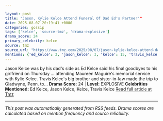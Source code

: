 ```yaml
---

layout: post
title: "Jason, Kylie Kelce Attend Funeral Of Dad Ed's Partner""
date: 2025-08-07 20:19:41 +0000
categories: gossip
tags: ['kelce', 'source-tmz', 'drama-explosive']
drama_score: 24
primary_celebrity: kelce
source: tmz
source_url: "https://www.tmz.com/2025/08/07/jason-kylie-kelce-attend-dad-ed-partner-funeral/""
mentions: {'ed_kelce': 3, 'jason_kelce': 3, 'kelce': 15, 'travis_kelce': 3}
---
```


Jason Kelce was by his dad's side as Ed Kelce said his final goodbyes to his girlfriend on Thursday ... attending Maureen Maguire's memorial service with Kylie Kelce. Travis Kelce's big brother and sister-in-law made the trip to Gladwyne, Penn. to… **Drama Score:** 24 | **Level:** EXPLOSIVE **Celebrities Mentioned:** Ed Kelce, Jason Kelce, Kelce, Travis Kelce [Read full article at Tmz](https://www.tmz.com/2025/08/07/jason-kylie-kelce-attend-dad-ed-partner-funeral/)

---

*This post was automatically generated from RSS feeds. Drama scores are calculated based on mention frequency and source reliability.*